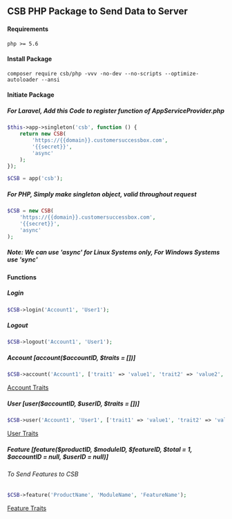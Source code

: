 ## CSB PHP Package to Send Data to Server
#### Requirements
```shell script
php >= 5.6
```
#### Install Package
```composer log
composer require csb/php -vvv -no-dev --no-scripts --optimize-autoloader --ansi
```
#### Initiate Package
##### For Laravel, Add this Code to register function of AppServiceProvider.php
```php
$this->app->singleton('csb', function () {
    return new CSB(
        'https://{{domain}}.customersuccessbox.com',
        '{{secret}}',
        'async'
    );
});

$CSB = app('csb');
```
##### For PHP, Simply make singleton object, valid throughout request
```php
$CSB = new CSB(
    'https://{{domain}}.customersuccessbox.com',
    '{{secret}}',
    'async'
);
```
##### Note: We can use 'async' for Linux Systems only, For Windows Systems use 'sync'  

#### Functions
##### Login
```php
$CSB->login('Account1', 'User1');
```
##### Logout
```php
$CSB->logout('Account1', 'User1');
```
##### Account [account($accountID, $traits = [])]
```php
$CSB->account('Account1', ['trait1' => 'value1', 'trait2' => 'value2', 'custom_Field' => 'custom_value']);
```
[Account Traits](https://developers.customersuccessbox.com/http-server-api/accounts)
##### User [user($accountID, $userID, $traits = [])]
```php
$CSB->user('Account1', 'User1', ['trait1' => 'value1', 'trait2' => 'value2', 'custom_Field' => 'custom_value']);
```
[User Traits](https://developers.customersuccessbox.com/http-server-api/users)
##### Feature [feature($productID, $moduleID, $featureID, $total = 1, $accountID = null, $userID = null)]
###### To Send Features to CSB
```php
$CSB->feature('ProductName', 'ModuleName', 'FeatureName');
```
[Feature Traits](https://developers.customersuccessbox.com/http-server-api/features)
